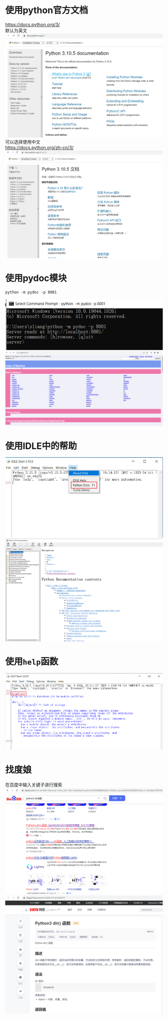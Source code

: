 # 使用python官方文档
https://docs.python.org/3/  
默认为英文  
![](如何获取函数的帮助文档_images/15f27c59.png)
可以选择使用中文  
https://docs.python.org/zh-cn/3/   
![](如何获取函数的帮助文档_images/d0ad8375.png)
# 使用pydoc模块
```commandline
python -m pydoc -p 8001
```
![](如何获取函数的帮助文档_images/80fa45f2.png)
![](如何获取函数的帮助文档_images/01bec8a8.png)
# 使用IDLE中的帮助
![](如何获取函数的帮助文档_images/531b9ce6.png)
![](如何获取函数的帮助文档_images/54200cce.png)

# 使用`help`函数
![](如何获取函数的帮助文档_images/ca29eeb1.png)
# 找度娘
在百度中输入关键子进行搜索  
![](如何获取函数的帮助文档_images/b1fc4ba2.png)
![](如何获取函数的帮助文档_images/09f4f1b6.png)